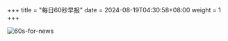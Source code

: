+++
title = "每日60秒早报"
date = 2024-08-19T04:30:58+08:00
weight = 1
+++

![60s-for-news](/img/zaobao/zaobao.png "由 ALAPI 提供支持")
